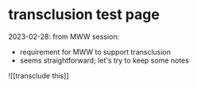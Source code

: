 # transclusion test page

2023-02-28: from MWW session:
- requirement for MWW to support transclusion
- seems straightforward; let's try to keep some notes

![[transclude this]]  

